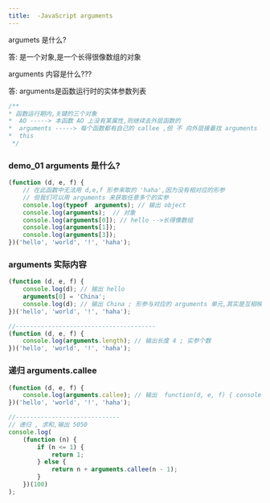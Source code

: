 ```yaml
---
title:  -JavaScript arguments
---
```


argumets 是什么? 

答: 是一个对象,是一个长得很像数组的对象  

arguments 内容是什么???  

答: arguments是函数运行时的实体参数列表

```javascript
/**
* 函数运行期内,关键的三个对象
*  AO -----> 本函数 AO 上没有某属性,则继续去外层函数的
*  arguments -----> 每个函数都有自己的 callee ,但 不 向外层接着找 arguments 的相关属性,即 不形成链
*  this
 */
```

### demo_01   arguments 是什么?

```javascript
(function (d, e, f) {
    // 在此函数中无法用 d,e,f 形参来取的 'haha',因为没有相对应的形参
    // 但我们可以用 arguments 来获取任意多个的实参
    console.log(typeof  arguments); // 输出 object
    console.log(arguments);  // 对象
    console.log(arguments[0]); // hello -->长得像数组
    console.log(arguments[1]);
    console.log(arguments[3]);
})('hello', 'world', '!', 'haha');
```

### arguments 实际内容

```javascript
(function (d, e, f) {
    console.log(d); // 输出 hello
    arguments[0] = 'China';
    console.log(d); // 输出 China ; 形参与对应的 arguments 单元,其实是互相映射的,互相影响
})('hello', 'world', '!', 'haha');

//---------------------------------------
(function (d, e, f) {
    console.log(arguments.length); // 输出长度 4 ; 实参个数
})('hello', 'world', '!', 'haha');
```

### 递归 arguments.callee

```javascript
(function (d, e, f) {
    console.log(arguments.callee); // 输出  function(d, e, f) { console.log(arguments.callee); }
})('hello', 'world', '!', 'haha');

//-----------------------------
// 递归 , 求和,输出 5050
console.log(
    (function (n) {
        if (n <= 1) {
            return 1;
        } else {
            return n + arguments.callee(n - 1);
        }
    })(100)
);
```

































